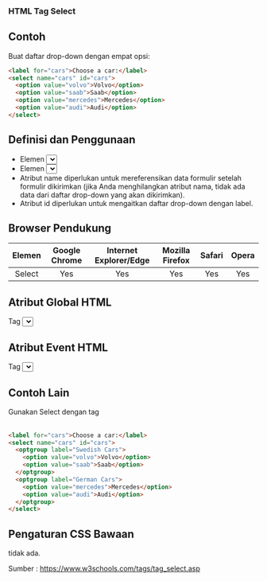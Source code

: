 ### HTML Tag Select

## Contoh

Buat daftar drop-down dengan empat opsi:

```html
<label for="cars">Choose a car:</label>
<select name="cars" id="cars">
  <option value="volvo">Volvo</option>
  <option value="saab">Saab</option>
  <option value="mercedes">Mercedes</option>
  <option value="audi">Audi</option>
</select>
```

## Definisi dan Penggunaan

- Elemen <select> digunakan untuk membuat daftar drop-down.
- Elemen <select> paling sering digunakan dalam formulir, untuk mengumpulkan input user.
- Atribut name diperlukan untuk mereferensikan data formulir setelah formulir dikirimkan (jika Anda menghilangkan atribut nama, tidak ada data dari daftar drop-down yang akan dikirimkan).
- Atribut id diperlukan untuk mengaitkan daftar drop-down dengan label.

## Browser Pendukung

| Elemen | Google Chrome | Internet Explorer/Edge | Mozilla Firefox | Safari | Opera |
| :----: | :-----------: | :--------------------: | :-------------: | :----: | :---: |
| Select |      Yes      |          Yes           |       Yes       |  Yes   |  Yes  |

## Atribut Global HTML

Tag <select> juga masuk dalam kategori tabel Atribut Global HTML

## Atribut Event HTML

Tag <select> juga masuk dalam kategori tabel Atribut Event HTML

## Contoh Lain

Gunakan Select dengan tag <optgroup>:

```html
<label for="cars">Choose a car:</label>
<select name="cars" id="cars">
  <optgroup label="Swedish Cars">
    <option value="volvo">Volvo</option>
    <option value="saab">Saab</option>
  </optgroup>
  <optgroup label="German Cars">
    <option value="mercedes">Mercedes</option>
    <option value="audi">Audi</option>
  </optgroup>
</select>
```

## Pengaturan CSS Bawaan

tidak ada.

Sumber : https://www.w3schools.com/tags/tag_select.asp
